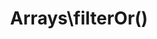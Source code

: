 ---
title: Arrays\filterOr()
description: >
 Create a function which filters an array using multiple predicates, all of which any return true.

layout: composable_function
group: arrays
subgroup: array_filter
categories: [array, array filter]
coreFunctions: [array_filter()]

source: https://github.com/gin0115/pinkcrab_function_constructors/blob/master/src/arrays.php#L321
namespace: PinkCrab\FunctionConstructors\Arrays
since: 0.1.0

deprecated: false
alternative: false

definition: >
 /**
  * Returns a Closure for filtering the passed array using multiple predicates, all of which any return true.
  *
  * @param callable(mixed): bool ...$callable The predicate functions that determines if the value should be kept.
  * @return Closure(array<int|string, mixed>): array<int|string, mixed>
  */
 Arrays\filterOr(callable ...$callback): Closure
closure: >
 /**
   * @param array<int|string, mixed> $array
   * @return array<int|string, mixed>
   */
 $function (array $data): array

examplePartial: >
 // Create a function that will filter out any number which is a multiple of 3 or 5.

 $filter = Arrays\filterOr(
  fn($v) => $v % 3 === 0,  
  fn($v) => $v % 5 === 0  
 );  


 // Called as a function.

 var_dump($filter([1, 2, 3, 4, 5, 6, 7, 8, 9, 10])); // [3, 5, 6, 9, 10]


exampleCurried: >
 // Filter an array for all even numbers.


 var_dump(Arrays\filterOr('is_numeric', fn($v) => $v % 2 === 0)(['Apple', 2, 3, 4, False, 6])); 
 
 
 // [2, 4, 6]

---